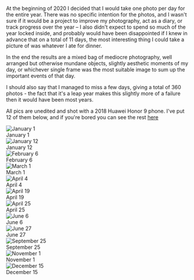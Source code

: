 <div style="margin-bottom: 2em;"></div>

<p>
At the beginning of 2020 I decided that I would take one photo per day for the entire year. There was no specific intention for the photos, and I wasn't sure if it would be a project to improve my photography, act as a diary, or track progress over the year – I also didn't expect to spend so much of the year locked inside, and probably would have been disappointed if I knew in advance that on a total of 11 days, the most interesting thing I could take a picture of was whatever I ate for dinner.
</p>

<p>
In the end the results are a mixed bag of mediocre photography, well arranged but otherwise mundane objects, slightly aesthetic moments of my day, or whichever single frame was the most suitable image to sum up the important events of that day.
</p>

<p>
I should also say that I managed to miss a few days, giving a total of 360 photos - the fact that it's a leap year makes this slightly more of a failure then it would have been most years.
</p>

<p>
All pics are unedited and shot with a 2018 Huawei Honor 9 phone. I've put 12 of them below, and if you're bored you can see the rest <a target="_blank" href="https://drive.google.com/drive/folders/1rWe9iwW4dvN-wenIMZorUx2-BLgQus3l?usp=sharing">here</a>
</p>

<div class="photo-grid">
    <div>
        <img src="1-1.jpg" alt="January 1" loading="lazy">
        <figcaption>January 1</figcaption>
    </div>
    <div>
        <img src="1-12.jpg" alt="January 12" loading="lazy">
        <figcaption>January 12</figcaption>
    </div>
    <div>
        <img src="2-6.jpg" alt="February 6" loading="lazy">
        <figcaption>February 6</figcaption>
    </div>
    <div>
        <img src="3-1.jpg" alt="March 1" loading="lazy">
        <figcaption>March 1</figcaption>
    </div>
    <div>
        <img src="4-4.jpg" alt="April 4" loading="lazy">
        <figcaption>April 4</figcaption>
    </div>
    <div>
        <img src="4-19.jpg" alt="April 19" loading="lazy">
        <figcaption>April 19</figcaption>
    </div>
    <div>
        <img src="4-25.jpg" alt="April 25" loading="lazy">
        <figcaption>April 25</figcaption>
    </div>
    <div>
        <img src="6-6.jpg" alt="June 6" loading="lazy">
        <figcaption>June 6</figcaption>
    </div>
    <div>
        <img src="6-27.jpg" alt="June 27" loading="lazy">
        <figcaption>June 27</figcaption>
    </div>
    <div>
        <img src="9-25.jpg" alt="September 25" loading="lazy">
        <figcaption>September 25</figcaption>
    </div>
    <div>
        <img src="11-1.jpg" alt="November 1" loading="lazy">
        <figcaption>November 1</figcaption>
    </div>
    <div>
        <img src="12-15.jpg" alt="December 15" loading="lazy">
        <figcaption>December 15</figcaption>
    </div>
</div>

<div style="margin-bottom: 2em;"></div>
